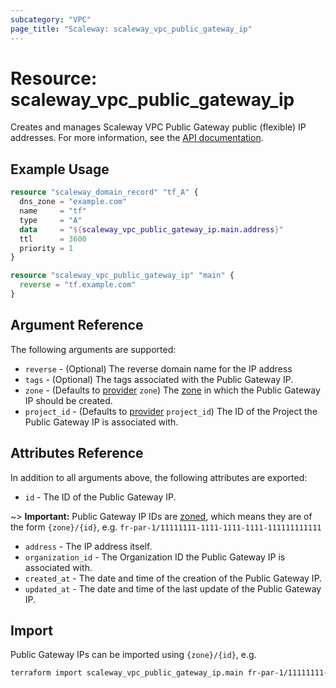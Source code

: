 ```yaml
---
subcategory: "VPC"
page_title: "Scaleway: scaleway_vpc_public_gateway_ip"
---
```


# Resource: scaleway_vpc_public_gateway_ip

Creates and manages Scaleway VPC Public Gateway public (flexible) IP addresses.
For more information, see the [API documentation](https://www.scaleway.com/en/developers/api/public-gateway/#path-ips-list-ips).

## Example Usage

```terraform
resource "scaleway_domain_record" "tf_A" {
  dns_zone = "example.com"
  name     = "tf"
  type     = "A"
  data     = "${scaleway_vpc_public_gateway_ip.main.address}"
  ttl      = 3600
  priority = 1
}

resource "scaleway_vpc_public_gateway_ip" "main" {
  reverse = "tf.example.com"
}
```

## Argument Reference

The following arguments are supported:

- `reverse` - (Optional) The reverse domain name for the IP address
- `tags` - (Optional) The tags associated with the Public Gateway IP.
- `zone` - (Defaults to [provider](../index.md#zone) `zone`) The [zone](../guides/regions_and_zones.md#zones) in which the Public Gateway IP should be created.
- `project_id` - (Defaults to [provider](../index.md#project_id) `project_id`) The ID of the Project the Public Gateway IP is associated with.

## Attributes Reference

In addition to all arguments above, the following attributes are exported:

- `id` - The ID of the Public Gateway IP.

~> **Important:** Public Gateway IP IDs are [zoned](../guides/regions_and_zones.md#resource-ids), which means they are of the form `{zone}/{id}`, e.g. `fr-par-1/11111111-1111-1111-1111-111111111111`

- `address` - The IP address itself.
- `organization_id` - The Organization ID the Public Gateway IP is associated with.
- `created_at` - The date and time of the creation of the Public Gateway IP.
- `updated_at` - The date and time of the last update of the Public Gateway IP.

## Import

Public Gateway IPs can be imported using `{zone}/{id}`, e.g.

```bash
terraform import scaleway_vpc_public_gateway_ip.main fr-par-1/11111111-1111-1111-1111-111111111111
```
